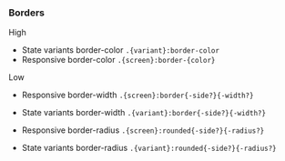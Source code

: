 

### Borders

High

- State variants border-color `.{variant}:border-color`
- Responsive border-color `.{screen}:border-{color}`

Low

- Responsive border-width `.{screen}:border{-side?}{-width?}`
- State variants border-width `.{variant}:border{-side?}{-width?}`

- Responsive border-radius `.{screen}:rounded{-side?}{-radius?}`
- State variants border-radius `.{variant}:rounded{-side?}{-radius?}`
